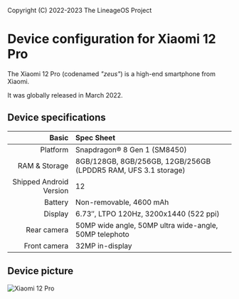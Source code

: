 Copyright (C) 2022-2023 The LineageOS Project

Device configuration for Xiaomi 12 Pro
=========================================

The Xiaomi 12 Pro (codenamed _"zeus"_) is a high-end smartphone from Xiaomi.

It was globally released in March 2022.

## Device specifications

Basic   | Spec Sheet
-------:|:-------------------------
Platform | Snapdragon® 8 Gen 1 (SM8450)
RAM & Storage | 8GB/128GB, 8GB/256GB, 12GB/256GB (LPDDR5 RAM, UFS 3.1 storage)
Shipped Android Version | 12
Battery | Non-removable, 4600 mAh
Display | 6.73″, LTPO 120Hz, 3200x1440 (522 ppi)
Rear camera | 50MP wide angle, 50MP ultra wide-angle, 50MP telephoto
Front camera | 32MP in-display

## Device picture

![Xiaomi 12 Pro](https://i01.appmifile.com/v1/MI_18455B3E4DA706226CF7535A58E875F0267/pms_1646293765.11623978.png "Xiaomi 12 Pro in blue")
